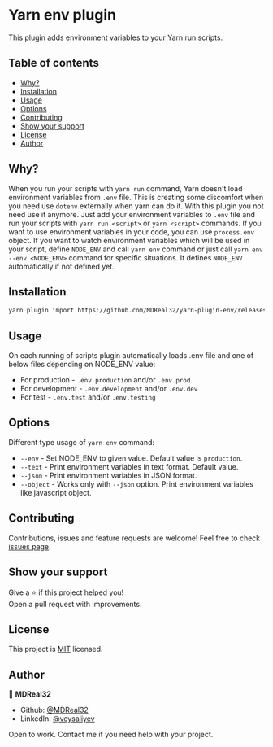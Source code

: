 # Yarn env plugin

This plugin adds environment variables to your Yarn run scripts.

## Table of contents

- [Why?](#why)
- [Installation](#installation)
- [Usage](#usage)
- [Options](#options)
- [Contributing](#contributing)
- [Show your support](#show-your-support)
- [License](#license)
- [Author](#author)

## Why?

When you run your scripts with `yarn run` command, Yarn doesn't load environment variables from `.env` file. This is creating some discomfort when you need use `dotenv` externally when yarn can do it. With this plugin you not need use it anymore. Just add your environment variables to `.env` file and run your scripts with `yarn run <script>` or `yarn <script>` commands. If you want to use environment variables in your code, you can use `process.env` object. If you want to watch environment variables which will be used in your script, define `NODE_ENV` and call `yarn env` command or just call `yarn env --env <NODE_ENV>` command for specific situations. It defines `NODE_ENV` automatically if not defined yet.

## Installation

```bash
yarn plugin import https://github.com/MDReal32/yarn-plugin-env/releases/download/refs/heads/master/plugin-env.js
```

## Usage

On each running of scripts plugin automatically loads .env file and one of below files depending on NODE_ENV value:

- For production - `.env.production` and/or `.env.prod`
- For development - `.env.development` and/or `.env.dev`
- For test - `.env.test` and/or `.env.testing`

## Options

Different type usage of `yarn env` command:

- `--env` - Set NODE_ENV to given value. Default value is `production`.
- `--text` - Print environment variables in text format. Default value.
- `--json` - Print environment variables in JSON format.
- `--object` - Works only with `--json` option. Print environment variables like javascript object.

## Contributing

Contributions, issues and feature requests are welcome!
Feel free to check [issues page]().

## Show your support

Give a ⭐️ if this project helped you!  
Open a pull request with improvements.

## License

This project is [MIT](LICENSE) licensed.

## Author

👤 **MDReal32**

- Github: [@MDReal32](https://github.com/MDReal32)
- LinkedIn: [@veysaliyev](https://linkedin.com/in/veysaliyev)

Open to work. Contact me if you need help with your project.
